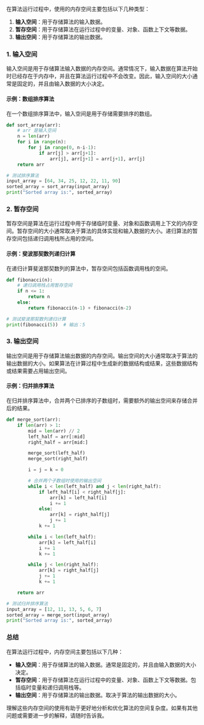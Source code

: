 在算法运行过程中，使用的内存空间主要包括以下几种类型：

1. **输入空间**：用于存储算法的输入数据。
2. **暂存空间**：用于存储算法在运行过程中的变量、对象、函数上下文等数据。
3. **输出空间**：用于存储算法的输出数据。

### 1. 输入空间

输入空间是用于存储算法输入数据的内存空间。通常情况下，输入数据在算法开始时已经存在于内存中，并且在算法运行过程中不会改变。因此，输入空间的大小通常是固定的，并且由输入数据的大小决定。

#### 示例：数组排序算法

在一个数组排序算法中，输入空间是用于存储需要排序的数组。

```python
def sort_array(arr):
    # arr 是输入空间
    n = len(arr)
    for i in range(n):
        for j in range(0, n-i-1):
            if arr[j] > arr[j+1]:
                arr[j], arr[j+1] = arr[j+1], arr[j]
    return arr

# 测试排序算法
input_array = [64, 34, 25, 12, 22, 11, 90]
sorted_array = sort_array(input_array)
print("Sorted array is:", sorted_array)
```

### 2. 暂存空间

暂存空间是算法在运行过程中用于存储临时变量、对象和函数调用上下文的内存空间。暂存空间的大小通常取决于算法的具体实现和输入数据的大小。递归算法的暂存空间包括递归调用栈所占用的空间。

#### 示例：斐波那契数列递归计算

在递归计算斐波那契数列的算法中，暂存空间包括函数调用栈的空间。

```python
def fibonacci(n):
    # 递归调用栈占用暂存空间
    if n <= 1:
        return n
    else:
        return fibonacci(n-1) + fibonacci(n-2)

# 测试斐波那契数列递归计算
print(fibonacci(5))  # 输出：5
```

### 3. 输出空间

输出空间是用于存储算法输出数据的内存空间。输出空间的大小通常取决于算法的输出数据的大小。如果算法在计算过程中生成新的数据结构或结果，这些数据结构或结果需要占用输出空间。

#### 示例：归并排序算法

在归并排序算法中，合并两个已排序的子数组时，需要额外的输出空间来存储合并后的结果。

```python
def merge_sort(arr):
    if len(arr) > 1:
        mid = len(arr) // 2
        left_half = arr[:mid]
        right_half = arr[mid:]

        merge_sort(left_half)
        merge_sort(right_half)

        i = j = k = 0

        # 合并两个子数组时使用的输出空间
        while i < len(left_half) and j < len(right_half):
            if left_half[i] < right_half[j]:
                arr[k] = left_half[i]
                i += 1
            else:
                arr[k] = right_half[j]
                j += 1
            k += 1

        while i < len(left_half):
            arr[k] = left_half[i]
            i += 1
            k += 1

        while j < len(right_half):
            arr[k] = right_half[j]
            j += 1
            k += 1

    return arr

# 测试归并排序算法
input_array = [12, 11, 13, 5, 6, 7]
sorted_array = merge_sort(input_array)
print("Sorted array is:", sorted_array)
```

### 总结

在算法运行过程中，内存空间主要包括以下几种：
- **输入空间**：用于存储算法的输入数据。通常是固定的，并且由输入数据的大小决定。
- **暂存空间**：用于存储算法在运行过程中的变量、对象、函数上下文等数据。包括临时变量和递归调用栈等。
- **输出空间**：用于存储算法的输出数据。取决于算法的输出数据的大小。

理解这些内存空间的使用有助于更好地分析和优化算法的空间复杂度。如果有其他问题或需要进一步的解释，请随时告诉我。
